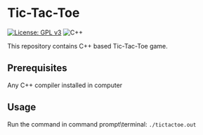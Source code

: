# Tic-Tac-Toe
[![License: GPL v3](https://img.shields.io/badge/License-GPLv3-blue.svg)](https://www.gnu.org/licenses/gpl-3.0)
<img alt="C++" src="https://img.shields.io/badge/c++%20-%2300599C.svg?&style=for-the-badge&logo=c%2B%2B&ogoColor=white"/>

This repository contains C++ based Tic-Tac-Toe game.

## Prerequisites

Any C++ compiler installed in computer

## Usage

Run the command in command prompt\terminal:
`./tictactoe.out`
